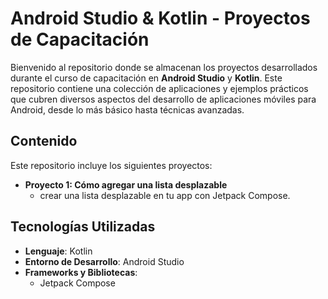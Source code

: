 # Android Studio & Kotlin - Proyectos de Capacitación

Bienvenido al repositorio donde se almacenan los proyectos desarrollados durante el curso de capacitación en **Android Studio** y **Kotlin**. Este repositorio contiene una colección de aplicaciones y ejemplos prácticos que cubren diversos aspectos del desarrollo de aplicaciones móviles para Android, desde lo más básico hasta técnicas avanzadas.

## Contenido

Este repositorio incluye los siguientes proyectos:

- **Proyecto 1: Cómo agregar una lista desplazable**
  - crear una lista desplazable en tu app con Jetpack Compose.


## Tecnologías Utilizadas

- **Lenguaje**: Kotlin
- **Entorno de Desarrollo**: Android Studio
- **Frameworks y Bibliotecas**:
  - Jetpack Compose
  

